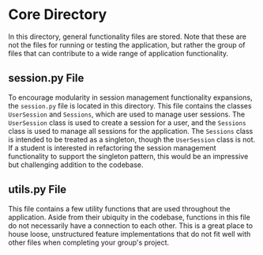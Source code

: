 # Core Directory

In this directory, general functionality files are stored. Note that these are not the files for running or testing the application, but rather the group of files that can contribute to a wide range of application functionality.

## session.py File

To encourage modularity in session management functionality expansions, the `session.py` file is located in this directory. This file contains the classes `UserSession` and `Sessions`, which are used to manage user sessions. The `UserSession` class is used to create a session for a user, and the `Sessions` class is used to manage all sessions for the application. The `Sessions` class is intended to be treated as a singleton, though the `UserSession` class is not. If a student is interested in refactoring the session management functionality to support the singleton pattern, this would be an impressive but challenging addition to the codebase.

## utils.py File

This file contains a few utility functions that are used throughout the application. Aside from their ubiquity in the codebase, functions in this file do not necessarily have a connection to each other. This is a great place to house loose, unstructured feature implementations that do not fit well with other files when completing your group's project.

